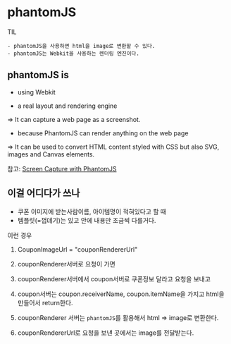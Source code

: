# phantomJS

TIL

```
- phantomJS을 사용하면 html을 image로 변환할 수 있다.
- phantomJS는 Webkit을 사용하는 렌더링 엔진이다.
```

## phantomJS is

- using Webkit

- a real layout and rendering engine

=> It can capture a web page as a screenshot.

- because PhantomJS can render anything on the web page

=> It can be used to convert HTML content styled with CSS but also SVG, images and Canvas elements.

참고: [Screen Capture with PhantomJS](http://phantomjs.org/screen-capture.html)

## 이걸 어디다가 쓰나

- 쿠폰 이미지에 받는사람이름, 아이템명이 적혀있다고 할 때
- 템플릿(=껍데기)는 있고 안에 내용만 조금씩 다를거다.

이런 경우

1. CouponImageUrl = "couponRendererUrl"

2. couponRenderer서버로 요청이 가면

3. couponRenderer서버에서 coupon서버로 쿠폰정보 달라고 요청을 보내고

4. coupon서버는 coupon.receiverName, coupon.itemName을 가지고 html을 만들어서 return한다.

5. couponRenderer 서버는 `phantomJS`를 활용해서 html => image로 변환한다.

6. couponRendererUrl로 요청을 보낸 곳에서는 image를 전달받는다. 



